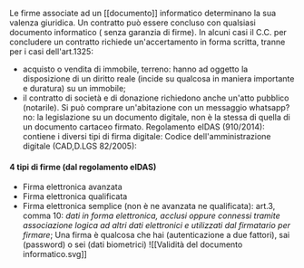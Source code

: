 Le firme associate ad un [[documento]] informatico determinano la sua valenza giuridica. Un contratto può essere concluso con qualsiasi documento informatico ( senza garanzia di firme).
In alcuni casi il C.C. per concludere un contratto richiede un'accertamento in forma scritta, tranne per i casi dell'art.1325:
- acquisto o vendita di immobile, terreno: hanno ad oggetto la disposizione di un diritto reale (incide su qualcosa in maniera importante e duratura) su un immobile;
- il contratto di società e di donazione richiedono anche un'atto pubblico (notarile).
Si può comprare un'abitazione con un messaggio whatsapp? no: la legislazione su un documento digitale, non è la stessa di quella di un documento cartaceo firmato.
Regolamento eIDAS (910/2014): contiene i diversi tipi di firma digitale:
Codice dell'amministrazione digitale (CAD,D.LGS 82/2005): 
#### 4 tipi di firme (dal regolamento eIDAS)
- Firma elettronica avanzata
- Firma elettronica qualificata
- Firma elettronica semplice (non è ne avanzata ne qualificata): art.3, comma 10: *dati in forma elettronica, acclusi oppure connessi tramite associazione logica ad altri dati elettronici e utilizzati dal firmatario per firmare*;
Una firma è qualcosa che hai (autenticazione a due fattori), sai (password) o sei (dati biometrici)
![[Validità del documento informatico.svg]]